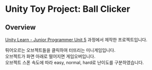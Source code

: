 # Unity Toy Project: Ball Clicker
## Overview
[Unity Learn - Junior Programmer Unit 5](https://learn.unity.com/project/5danweon-sayongja-inteopeiseu) 과정에서 제작한 프로젝트입니다. 

튀어오르는 오브젝트들을 클릭하여 터뜨리는 미니게임입니다.<br>
오브젝트가 화면 아래로 떨어지면 게임오버입니다.<br>
오브젝트 스폰 속도에 따라 easy, normal, hard로 난이도를 구분하였습니다.
